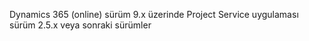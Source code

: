 Dynamics 365 (online) sürüm 9.x üzerinde Project Service uygulaması sürüm 2.5.x veya sonraki sürümler
